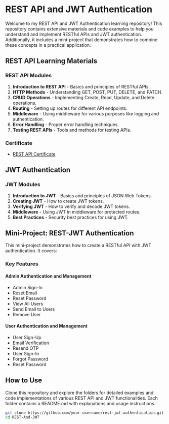 # REST API and JWT Authentication

Welcome to my REST API and JWT Authentication learning repository! This repository contains extensive materials and code examples to help you understand and implement RESTful APIs and JWT authentication. Additionally, it includes a mini-project that demonstrates how to combine these concepts in a practical application.

## REST API Learning Materials

### REST API Modules
1. **Introduction to REST API** - Basics and principles of RESTful APIs.
2. **HTTP Methods** - Understanding GET, POST, PUT, DELETE, and PATCH.
3. **CRUD Operations** - Implementing Create, Read, Update, and Delete operations.
4. **Routing** - Setting up routes for different API endpoints.
5. **Middleware** - Using middleware for various purposes like logging and authentication.
6. **Error Handling** - Proper error handling techniques.
7. **Testing REST APIs** - Tools and methods for testing APIs.

### Certificate
- [REST API Certificate](path-to-your-certificate)

## JWT Authentication

### JWT Modules
1. **Introduction to JWT** - Basics and principles of JSON Web Tokens.
2. **Creating JWT** - How to create JWT tokens.
3. **Verifying JWT** - How to verify and decode JWT tokens.
4. **Middleware** - Using JWT in middleware for protected routes.
5. **Best Practices** - Security best practices for using JWT.

## Mini-Project: REST-JWT Authentication

This mini-project demonstrates how to create a RESTful API with JWT authentication. It covers:

### Key Features

#### Admin Authentication and Management
- Admin Sign-In
- Reset Email
- Reset Password
- View All Users
- Send Email to Users
- Remove User

#### User Authentication and Management
- User Sign-Up
- Email Verification
- Resend OTP
- User Sign-In
- Forgot Password
- Reset Password

## How to Use
Clone this repository and explore the folders for detailed examples and code implementations of various REST API and JWT functionalities. Each folder contains a README.md with explanations and usage instructions.

```bash
git clone https://github.com/your-username/rest-jwt-authentication.git
cd REST-And-JWT
```